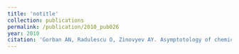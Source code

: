 ```yaml
---
title: 'notitle'
collection: publications
permalink: /publication/2010_pub026
year: 2010
citation: 'Gorban AN, Radulescu O, Zinovyev AY. Asymptotology of chemical reaction networks. 2010. <i>Chemical Engineering Science</i> 65, 2310-2324. '
---
```

